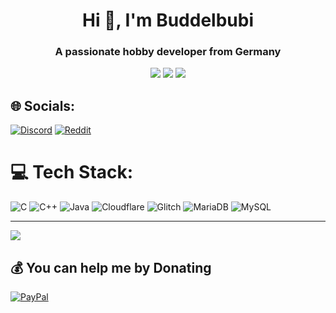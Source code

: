 <h1 align="center">Hi 👋, I'm Buddelbubi</h1>
<h3 align="center">A passionate hobby developer from Germany</h3>

<p align="center">
<img src="https://github-readme-stats.vercel.app/api?username=buddelbubi&show_icons=true&count_private=true&theme=darcula&hide_border=true&hide=issues&bg_color=00000000">
<img src="https://github-readme-stats.vercel.app/api/top-langs/?username=buddelbubi&layout=compact&hide_border=true&theme=darcula&bg_color=00000000&langs_count=6">
<img src="https://lanyard-profile-readme.vercel.app/api/468499875718234112?&bg=00000000">
</p>


## 🌐 Socials:
[![Discord](https://img.shields.io/badge/Discord-%237289DA.svg?logo=discord&logoColor=white)](https://discord.gg/https://discordapp.com/users/468499875718234112) [![Reddit](https://img.shields.io/badge/Reddit-%23FF4500.svg?logo=Reddit&logoColor=white)](https://reddit.com/user/buddelbubi) 

# 💻 Tech Stack:
![C](https://img.shields.io/badge/c-%2300599C.svg?style=flat&logo=c&logoColor=white) ![C++](https://img.shields.io/badge/c++-%2300599C.svg?style=flat&logo=c%2B%2B&logoColor=white) ![Java](https://img.shields.io/badge/java-%23ED8B00.svg?style=flat&logo=java&logoColor=white) ![Cloudflare](https://img.shields.io/badge/Cloudflare-F38020?style=flat&logo=Cloudflare&logoColor=white) ![Glitch](https://img.shields.io/badge/glitch-%233333FF.svg?style=flat&logo=glitch&logoColor=white) ![MariaDB](https://img.shields.io/badge/MariaDB-003545?style=flat&logo=mariadb&logoColor=white) ![MySQL](https://img.shields.io/badge/mysql-%2300f.svg?style=flat&logo=mysql&logoColor=white)


---
[![](https://visitcount.itsvg.in/api?id=Buddelbubi&icon=0&color=0)](https://visitcount.itsvg.in)

  ## 💰 You can help me by Donating
  [![PayPal](https://img.shields.io/badge/PayPal-00457C?style=for-the-badge&logo=paypal&logoColor=white)](https://paypal.me/buddelbubi) 

  
<!-- Proudly created with GPRM ( https://gprm.itsvg.in ) -->
